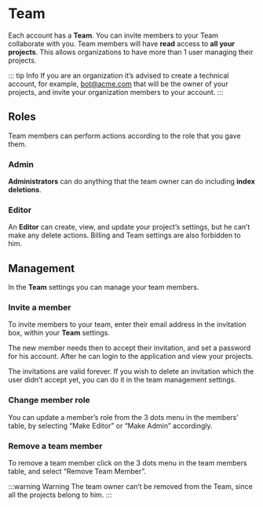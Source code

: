 # Team

Each account has a **Team**. You can invite members to your Team collaborate with you. Team members will have **read** access to **all your projects**.  This allows organizations to have more than 1 user managing their projects. 

::: tip Info
If you are an organization it’s advised to create a technical account, for example, bot@acme.com that will be the owner of your projects, and invite your organization members to your account.
:::


## Roles
Team members can perform actions according to the role that you gave them. 

### Admin
**Administrators** can do anything that the team owner can do including **index deletions**. 

### Editor
An **Editor** can create, view, and update your project’s settings, but he can’t make any delete actions.  Billing and Team settings are also forbidden to him.

## Management
In the **Team** settings you can manage your team members.

### Invite a member
To invite members to your team, enter their email address in the invitation box, within your **Team** settings.

The new member needs then to accept their invitation, and set a password for his account. After he can login to the application and view your projects.

The invitations are valid forever. If you wish to delete an invitation which the user didn’t accept yet, you can  do it in the team management settings.

### Change member role
You can update a member’s role from the 3 dots menu in the members’ table, by selecting “Make Editor” or “Make Admin” accordingly.

### Remove a team member
To remove a team member click on the 3 dots menu in the team members table, and select “Remove Team Member”.

:::warning Warning
The team owner can’t be removed from the Team, since all the projects belong to him. 
:::



